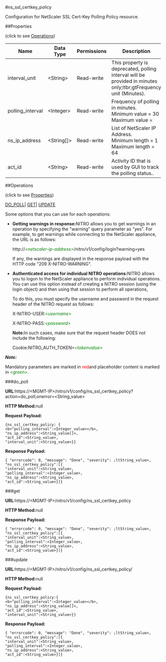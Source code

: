 #ns_ssl_certkey_policy

Configuration for NetScaler SSL Cert-Key Polling Policy resource.


##Properties 
<span>(click to see [Operations](#opera))</span>


<table><thead><tr><th>Name</th><th>Data Type</th><th>Permissions</th><th>Description</th></tr></thead><tbody><tr><td>interval_unit</td><td>&lt;String></td><td>Read-write</td><td>This property is deprecated, polling interval will be provided in minutes only;ltbr;gtFrequency unit (Minutes).</td></tr><tr><td>polling_interval</td><td>&lt;Integer></td><td>Read-write</td><td>Frequency of polling in minutes.<br>Minimum value = 30<br>Maximum value =</td></tr><tr><td>ns_ip_address</td><td>&lt;String[]></td><td>Read-write</td><td>List of NetScaler IP Address.<br>Minimum length = 1<br>Maximum length = 64</td></tr><tr><td>act_id</td><td>&lt;String></td><td>Read-write</td><td>Activity ID that is used by GUI to track the polling status..</td></tr></tbody></table>
##Operations 
<span>(click to see [Properties](#prope))</span>


[DO_POLL](#do)| [GET]()| [UPDATE](#u)


Some options that you can use for each operations:
<ul><li><p><b>Getting warnings in response:</b>NITRO allows you to get warnings in an operation by specifying the "warning" query parameter as "yes". For example, to get warnings while connecting to the NetScaler appliance, the URL is as follows:</p><p>http://<span style="color:green;font-style:italic;">&lt;netscaler-ip-address&gt;</span>/nitro/v1/config/login?warning=yes</p><p>If any, the warnings are displayed in the response payload with the HTTP code "209 X-NITRO-WARNING".</p></li><li><p><b>Authenticated access for individual NITRO operations:</b>NITRO allows you to logon to the NetScaler appliance to perform individual operations. You can use this option instead of creating a NITRO session (using the login object) and then using that session to perform all operations,</p><p>To do this, you must specify the username and password in the request header of the NITRO request as follows:</p><p>X-NITRO-USER:<span style="color:green;font-style:italic;">&lt;username&gt;</span></p><p>X-NITRO-PASS:<span style="color:green;font-style:italic;">&lt;password&gt;</span></p><p><b>Note:</b>In such cases, make sure that the request header DOES not include the following:</p><p>Cookie:NITRO_AUTH_TOKEN=<span style="color:green;font-style:italic;">&lt;tokenvalue&gt;</span></p></li></ul>



***Note:*** 
Mandatory parameters are marked in <span style="color:#FF0000;">red</span>and placeholder content is marked in <span style="color:green;font-style:italic">&lt;green&gt;</span>.

###do_poll



<b>URL:</b>https://&lt;MGMT-IP&gt;/nitro/v1/config/ns_ssl_certkey_policy?action=do_poll;onerror=&lt;String_value&gt;
<b>HTTP Method:</b>null
<b>Request Payload: </b>```{ns_ssl_certkey_policy: {<b>"polling_interval":<Integer_value></b>,"ns_ip_address":<String_value[]>,"act_id":<String_value>,"interval_unit":<String_value>}}```
<b>Response Payload: </b>```{ "errorcode": 0, "message": "Done", "severity": ;ltString_value>, "ns_ssl_certkey_policy":[{"interval_unit":<String_value>,"polling_interval":<Integer_value>,"ns_ip_address":<String_value>,"act_id":<String_value>}]}```



###get



<b>URL:</b>https://&lt;MGMT-IP&gt;/nitro/v1/config/ns_ssl_certkey_policy
<b>HTTP Method:</b>null
<b>Response Payload: </b>```{ "errorcode": 0, "message": "Done", "severity": ;ltString_value>, "ns_ssl_certkey_policy":[{"interval_unit":<String_value>,"polling_interval":<Integer_value>,"ns_ip_address":<String_value>,"act_id":<String_value>}]}```



###update



<b>URL:</b>https://&lt;MGMT-IP&gt;/nitro/v1/config/ns_ssl_certkey_policy/
<b>HTTP Method:</b>null
<b>Request Payload: </b>```{ns_ssl_certkey_policy:{<b>"polling_interval":<Integer_value></b>,"ns_ip_address":<String_value[]>,"act_id":<String_value>,"interval_unit":<String_value>}}```
<b>Response Payload: </b>```{ "errorcode": 0, "message": "Done", "severity": ;ltString_value>, "ns_ssl_certkey_policy":[{"interval_unit":<String_value>,"polling_interval":<Integer_value>,"ns_ip_address":<String_value>,"act_id":<String_value>}]}```



